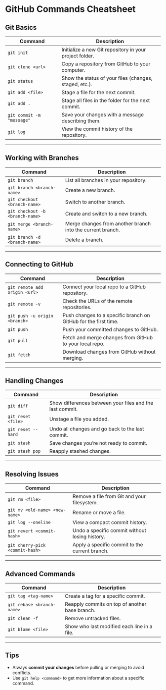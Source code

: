 # GitHub Commands Cheatsheet

## **Git Basics**
| **Command**                     | **Description**                                 |
|---------------------------------|------------------------------------------------|
| `git init`                      | Initialize a new Git repository in your project folder. |
| `git clone <url>`               | Copy a repository from GitHub to your computer. |
| `git status`                    | Show the status of your files (changes, staged, etc.). |
| `git add <file>`                | Stage a file for the next commit. |
| `git add .`                     | Stage all files in the folder for the next commit. |
| `git commit -m "message"`       | Save your changes with a message describing them. |
| `git log`                       | View the commit history of the repository. |

---

## **Working with Branches**
| **Command**                     | **Description**                                 |
|---------------------------------|------------------------------------------------|
| `git branch`                    | List all branches in your repository. |
| `git branch <branch-name>`      | Create a new branch. |
| `git checkout <branch-name>`    | Switch to another branch. |
| `git checkout -b <branch-name>` | Create and switch to a new branch. |
| `git merge <branch-name>`       | Merge changes from another branch into the current branch. |
| `git branch -d <branch-name>`   | Delete a branch. |

---

## **Connecting to GitHub**
| **Command**                     | **Description**                                 |
|---------------------------------|------------------------------------------------|
| `git remote add origin <url>`   | Connect your local repo to a GitHub repository. |
| `git remote -v`                 | Check the URLs of the remote repositories. |
| `git push -u origin <branch>`   | Push changes to a specific branch on GitHub for the first time. |
| `git push`                      | Push your committed changes to GitHub. |
| `git pull`                      | Fetch and merge changes from GitHub to your local repo. |
| `git fetch`                     | Download changes from GitHub without merging. |

---

## **Handling Changes**
| **Command**                     | **Description**                                 |
|---------------------------------|------------------------------------------------|
| `git diff`                      | Show differences between your files and the last commit. |
| `git reset <file>`              | Unstage a file you added. |
| `git reset --hard`              | Undo all changes and go back to the last commit. |
| `git stash`                     | Save changes you’re not ready to commit. |
| `git stash pop`                 | Reapply stashed changes. |

---

## **Resolving Issues**
| **Command**                     | **Description**                                 |
|---------------------------------|------------------------------------------------|
| `git rm <file>`                 | Remove a file from Git and your filesystem. |
| `git mv <old-name> <new-name>`  | Rename or move a file. |
| `git log --oneline`             | View a compact commit history. |
| `git revert <commit-hash>`      | Undo a specific commit without losing history. |
| `git cherry-pick <commit-hash>` | Apply a specific commit to the current branch. |

---

## **Advanced Commands**
| **Command**                     | **Description**                                 |
|---------------------------------|------------------------------------------------|
| `git tag <tag-name>`            | Create a tag for a specific commit. |
| `git rebase <branch-name>`      | Reapply commits on top of another base branch. |
| `git clean -f`                  | Remove untracked files. |
| `git blame <file>`              | Show who last modified each line in a file. |

---

## **Tips**
- Always **commit your changes** before pulling or merging to avoid conflicts.
- Use `git help <command>` to get more information about a specific command.
